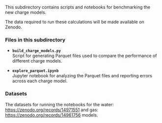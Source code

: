 This subdirectory contains scripts and notebooks for benchmarking the new charge models.

The data required to run these calculations will be made available on Zenodo.

### Files in this subdirectory

- **`build_charge_models.py`**  
  Script for generating Parquet files used to compare the performance of different charge models.

- **`explore_parquet.ipynb`**  
  Jupyter notebook for analyzing the Parquet files and reporting errors across each charge model.


### Datasets

The datasets for running the notebooks for the water: https://zenodo.org/records/14971551  and gas: https://zenodo.org/records/14961756 models. 